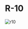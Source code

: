 # R-10
![r10](https://user-images.githubusercontent.com/37827068/44810721-7532d380-ab87-11e8-8f7f-f2ce927a43bc.gif)
